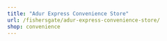 ```yaml
---
title: "Adur Express Convenience Store"
url: /fishersgate/adur-express-convenience-store/
shop: convenience
---
```

